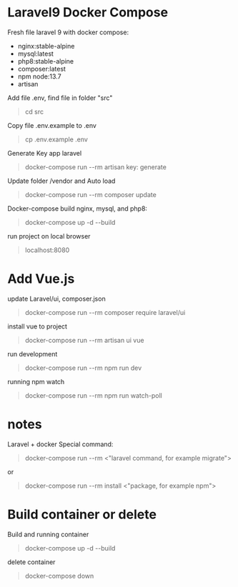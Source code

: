 # Laravel9 Docker Compose

Fresh file laravel 9 with docker compose:
  - nginx:stable-alpine
  - mysql:latest
  - php8:stable-alpine
  - composer:latest
  - npm node:13.7
  - artisan



Add file .env, find file in folder "src"
> cd src

Copy file .env.example to .env

> cp .env.example .env

Generate Key app laravel
> docker-compose run --rm artisan key: generate

Update folder /vendor and Auto load
> docker-compose run --rm composer update

Docker-compose build nginx, mysql, and php8:
> docker-compose up -d --build

run project on local browser
> localhost:8080


#  Add Vue.js

update Laravel/ui, composer.json
> docker-compose run --rm composer require laravel/ui

install vue to project
>  docker-compose run --rm artisan ui vue 

run development
> docker-compose run --rm npm run dev  

running npm watch
>  docker-compose run --rm npm run watch-poll



# notes

Laravel + docker Special command:
> docker-compose run --rm <"laravel command, for example migrate">

or
> docker-compose run --rm install <"package,  for example npm">

# Build container or delete

Build and running container
> docker-compose up -d --build

delete container
> docker-compose down







